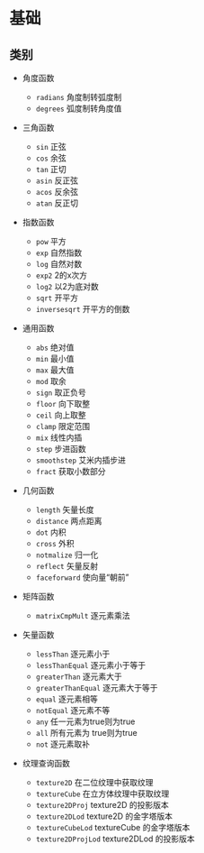 # 基础

## 类别

+ 角度函数

  + `radians` 角度制转弧度制
  + `degrees` 弧度制转角度值

+ 三角函数

  + `sin` 正弦
  + `cos` 余弦
  + `tan` 正切
  + `asin` 反正弦
  + `acos` 反余弦
  + `atan` 反正切

+ 指数函数

  + `pow` 平方
  + `exp` 自然指数
  + `log` 自然对数
  + `exp2` 2的x次方
  + `log2` 以2为底对数
  + `sqrt` 开平方
  + `inversesqrt` 开平方的倒数

+ 通用函数

  + `abs` 绝对值
  + `min` 最小值
  + `max` 最大值
  + `mod` 取余
  + `sign` 取正负号
  + `floor` 向下取整
  + `ceil` 向上取整
  + `clamp` 限定范围
  + `mix` 线性内插
  + `step` 步进函数
  + `smoothstep` 艾米内插步进
  + `fract` 获取小数部分

+ 几何函数

  + `length` 矢量长度
  + `distance` 两点距离
  + `dot` 内积
  + `cross` 外积
  + `notmalize` 归一化
  + `reflect` 矢量反射
  + `faceforward` 使向量“朝前”

+ 矩阵函数

  + `matrixCmpMult` 逐元素乘法

+ 矢量函数

  + `lessThan` 逐元素小于
  + `lessThanEqual` 逐元素小于等于
  + `greaterThan` 逐元素大于
  + `greaterThanEqual` 逐元素大于等于
  + `equal` 逐元素相等
  + `notEqual` 逐元素不等
  + `any` 任一元素为true则为true
  + `all` 所有元素为 true则为true
  + `not` 逐元素取补


+ 纹理查询函数

  + `texture2D` 在二位纹理中获取纹理
  + `textureCube` 在立方体纹理中获取纹理
  + `texture2DProj` texture2D 的投影版本
  + `texture2DLod` texture2D 的金字塔版本
  +  `textureCubeLod` textureCube 的金字塔版本
  + `texture2DProjLod` texture2DLod 的投影版本
